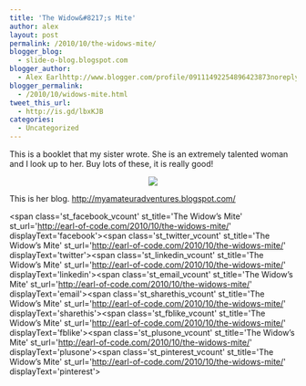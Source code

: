 ```yaml
---
title: 'The Widow&#8217;s Mite'
author: alex
layout: post
permalink: /2010/10/the-widows-mite/
blogger_blog:
  - slide-o-blog.blogspot.com
blogger_author:
  - Alex Earlhttp://www.blogger.com/profile/09111492254896423873noreply@blogger.com
blogger_permalink:
  - /2010/10/widows-mite.html
tweet_this_url:
  - http://is.gd/lbxKJB
categories:
  - Uncategorized
---
```

This is a booklet that my sister wrote. She is an extremely talented woman and I look up to her. Buy lots of these, it is really good!

<div style="text-align: center;">
  <span id="goog_1445997009"></span><span id="goog_1445997013"></span><span id="goog_1445997017"></span><a href="http://myamateuradventures.blogspot.com/"><img src="http://cedarfort.com/theldsbookstore_com/7209e9a1f147d079d39f48520f87/ldsba/product/Widows-Mite-2x3.jpg" /></a><span id="goog_1445997021"></span><span id="goog_1445997022"></span><span id="goog_1445997018"></span><span id="goog_1445997014"></span><span id="goog_1445997010"></span>
</div>

<div style="text-align: center;">
</div>

<div style="text-align: left;">
</div>

This is her blog.&nbsp;<http://myamateuradventures.blogspot.com/>

<span class='st\_facebook\_vcount' st\_title='The Widow&#8217;s Mite' st\_url='http://earl-of-code.com/2010/10/the-widows-mite/' displayText='facebook'></span><span class='st\_twitter\_vcount' st\_title='The Widow&#8217;s Mite' st\_url='http://earl-of-code.com/2010/10/the-widows-mite/' displayText='twitter'></span><span class='st\_linkedin\_vcount' st\_title='The Widow&#8217;s Mite' st\_url='http://earl-of-code.com/2010/10/the-widows-mite/' displayText='linkedin'></span><span class='st\_email\_vcount' st\_title='The Widow&#8217;s Mite' st\_url='http://earl-of-code.com/2010/10/the-widows-mite/' displayText='email'></span><span class='st\_sharethis\_vcount' st\_title='The Widow&#8217;s Mite' st\_url='http://earl-of-code.com/2010/10/the-widows-mite/' displayText='sharethis'></span><span class='st\_fblike\_vcount' st\_title='The Widow&#8217;s Mite' st\_url='http://earl-of-code.com/2010/10/the-widows-mite/' displayText='fblike'></span><span class='st\_plusone\_vcount' st\_title='The Widow&#8217;s Mite' st\_url='http://earl-of-code.com/2010/10/the-widows-mite/' displayText='plusone'></span><span class='st\_pinterest\_vcount' st\_title='The Widow&#8217;s Mite' st\_url='http://earl-of-code.com/2010/10/the-widows-mite/' displayText='pinterest'></span>